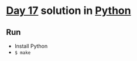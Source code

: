 # [Day 17](https://adventofcode.com/2021/day/17) solution in [Python](https://www.python.org/)

## Run

- Install Python
- `$ make`
